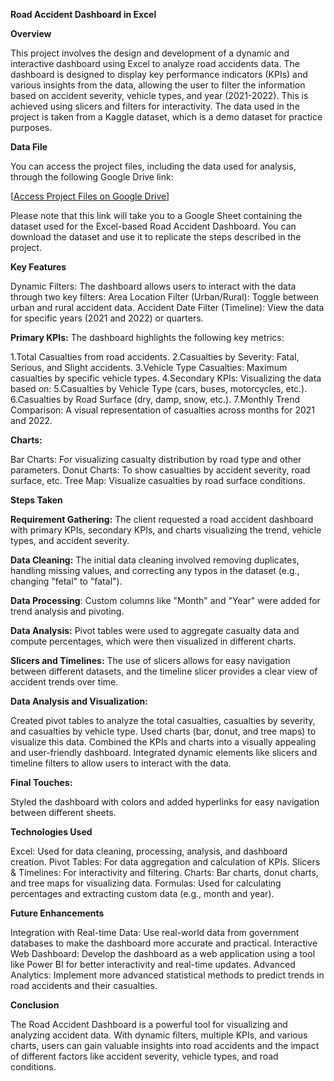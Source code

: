 **Road Accident Dashboard in Excel**

**Overview**

This project involves the design and development of a dynamic and interactive dashboard using Excel to analyze road accidents data. The dashboard is designed to display key performance indicators (KPIs) and various insights from the data, allowing the user to filter the information based on accident severity, vehicle types, and year (2021-2022). This is achieved using slicers and filters for interactivity. The data used in the project is taken from a Kaggle dataset, which is a demo dataset for practice purposes.

**Data File**

You can access the project files, including the data used for analysis, through the following Google Drive link:

[[Access Project Files on Google Drive](https://shorturl.at/LRn0F)]

Please note that this link will take you to a Google Sheet containing the dataset used for the Excel-based Road Accident Dashboard. You can download the dataset and use it to replicate the steps described in the project.



**Key Features**

Dynamic Filters: The dashboard allows users to interact with the data through two key filters:
Area Location Filter (Urban/Rural): Toggle between urban and rural accident data.
Accident Date Filter (Timeline): View the data for specific years (2021 and 2022) or quarters.

**Primary KPIs:**
The dashboard highlights the following key metrics:

1.Total Casualties from road accidents.
2.Casualties by Severity: Fatal, Serious, and Slight accidents.
3.Vehicle Type Casualties: Maximum casualties by specific vehicle types.
4.Secondary KPIs: Visualizing the data based on:
5.Casualties by Vehicle Type (cars, buses, motorcycles, etc.).
6.Casualties by Road Surface (dry, damp, snow, etc.).
7.Monthly Trend Comparison: A visual representation of casualties across months for 2021 and 2022.

**Charts:**

Bar Charts: For visualizing casualty distribution by road type and other parameters.
Donut Charts: To show casualties by accident severity, road surface, etc.
Tree Map: Visualize casualties by road surface conditions.

**Steps Taken**

**Requirement Gathering:**
              The client requested a road accident dashboard with primary KPIs, secondary KPIs, and charts visualizing the trend, vehicle types, and accident severity.

**Data Cleaning:**
              The initial data cleaning involved removing duplicates, handling missing values, and correcting any typos in the dataset (e.g., changing "fetal" to "fatal").

**Data Processing**:
              Custom columns like "Month" and "Year" were added for trend analysis and pivoting.

**Data Analysis:**
              Pivot tables were used to aggregate casualty data and compute percentages, which were then visualized in different charts.

**Slicers and Timelines:** 
              The use of slicers allows for easy navigation between different datasets, and the timeline slicer provides a clear view of accident trends over time.

**Data Analysis and Visualization:**

Created pivot tables to analyze the total casualties, casualties by severity, and casualties by vehicle type.
Used charts (bar, donut, and tree maps) to visualize this data.
Combined the KPIs and charts into a visually appealing and user-friendly dashboard.
Integrated dynamic elements like slicers and timeline filters to allow users to interact with the data.

**Final Touches:** 

Styled the dashboard with colors and added hyperlinks for easy navigation between different sheets.

**Technologies Used**

Excel: Used for data cleaning, processing, analysis, and dashboard creation.
Pivot Tables: For data aggregation and calculation of KPIs.
Slicers & Timelines: For interactivity and filtering.
Charts: Bar charts, donut charts, and tree maps for visualizing data.
Formulas: Used for calculating percentages and extracting custom data (e.g., month and year).

**Future Enhancements**

Integration with Real-time Data: Use real-world data from government databases to make the dashboard more accurate and practical.
Interactive Web Dashboard: Develop the dashboard as a web application using a tool like Power BI for better interactivity and real-time updates.
Advanced Analytics: Implement more advanced statistical methods to predict trends in road accidents and their casualties.

**Conclusion**

The Road Accident Dashboard is a powerful tool for visualizing and analyzing accident data. With dynamic filters, multiple KPIs, and various charts, users can gain valuable insights into road accidents and the impact of different factors like accident severity, vehicle types, and road conditions.

